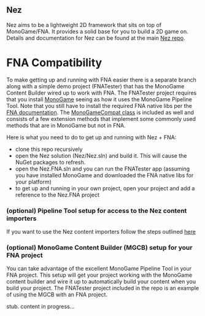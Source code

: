 ## Nez
Nez aims to be a lightweight 2D framework that sits on top of MonoGame/FNA. It provides a solid base for you to build a 2D game on. Details and documentation for Nez can be found at the main [Nez repo](https://github.com/prime31/Nez).


FNA Compatibility
==========
To make getting up and running with FNA easier there is a separate branch along with a simple demo project (FNATester) that has the MonoGame Content Builder wired up to work with FNA. The FNATester project requires that you install [MonoGame](http://www.monogame.net/downloads/) seeing as how it uses the MonoGame Pipeline Tool. Note that you still have to install the required FNA native libs per the [FNA documentation](https://github.com/FNA-XNA/FNA/wiki/1:-Download-and-Update-FNA). The [MonoGameCompat class](https://github.com/prime31/Nez/blob/62bbcca5e346413cacc2c3f9e765e11ead568de5/Nez-PCL/Utils/MonoGameCompat.cs) is included as well and consists of a few extension methods that implement some commonly used methods that are in MonoGame but not in FNA.

Here is what you need to do to get up and running with Nez + FNA:

- clone this repo recursively
- open the Nez solution (Nez/Nez.sln) and build it. This will cause the NuGet packages to refresh.
- open the Nez.FNA.sln and you can run the FNATester app (assuming you have installed MonoGame and downloaded the FNA native libs for your platform)
- to get up and running in your own project, open your project and add a reference to the Nez.FNA project


### (optional) Pipeline Tool setup for access to the Nez content importers
If you want to use the Nez content importers follow the steps outlined [here](https://github.com/prime31/Nez/blob/master/README.md#optional-pipeline-tool-setup-for-access-to-the-nez-pipeline-importers)



### (optional) MonoGame Content Builder (MGCB) setup for your FNA project
You can take advantage of the excellent MonoGame Pipeline Tool in your FNA project. This setup will get your project working with the MonoGame content builder and wire it up to automatically build your content when you build your project. The FNATester project included in the repo is an example of using the MGCB with an FNA project.

stub. content in progress...
